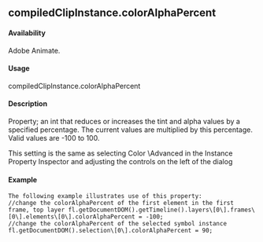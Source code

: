 ## compiledClipInstance.colorAlphaPercent

#### Availability

Adobe Animate.

#### Usage

compiledClipInstance.colorAlphaPercent

#### Description

Property; an int that reduces or increases the tint and alpha values by a specified percentage. The current values are multiplied by this percentage. Valid values are -100 to 100.
>
This setting is the same as selecting Color \Advanced in the Instance Property Inspector and adjusting the controls on the left of the dialog

#### Example

```
The following example illustrates use of this property:
//change the colorAlphaPercent of the first element in the first frame, top layer fl.getDocumentDOM().getTimeline().layers\[0\].frames\[0\].elements\[0\].colorAlphaPercent = -100;
//change the colorAlphaPercent of the selected symbol instance fl.getDocumentDOM().selection\[0\].colorAlphaPercent = 90;

```